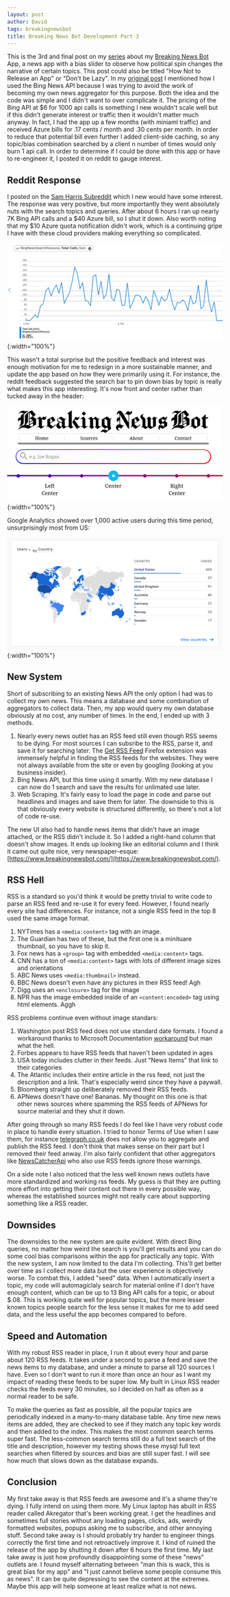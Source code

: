 ```yaml
---
layout: post
author: David
tags: breakingnewsbot
title: Breaking News Bot Development Part 3
---
```


This is the 3rd and final post on my [series](https://www.davidmbaker.dev/tags#tag-breakingnewsbot) about my [Breaking News Bot](https://www.breakingnewsbot.com) App, a news app with a bias slider to observe how political spin changes the narrative of certain topics. This post could also be titled "How Not to Release an App" or "Don't be Lazy". In my [original post](https://www.davidmbaker.dev/2021/11/20/Lets-Create-A-Biased-News-App.html) I mentioned how I used the Bing News API because I was trying to avoid the work of becoming my own news aggregator for this purpose. Both the idea and the code was simple and I didn't want to over complicate it. The pricing of the Bing API at $6 for 1000 api calls is something I new wouldn't scale well but if this didn't generate interest or traffic then it wouldn't matter much anyway. In fact, I had the app up a few months (with miniaml traffic) and received Azure bills for .17 cents / month and .30 cents per month. In order to reduce that potential bill even further I added client-side caching, so any topic/bias combination searched by a client n number of times would only burn 1 api call. In order to determine if I could be done with this app or have to re-engineer it, I posted it on reddit to gauge interest.

## Reddit Response
I posted on the [Sam Harris Subreddit](https://www.reddit.com/r/samharris/comments/sjk3lj/inspired_by_sam_i_made_a_news_page_that_displays/) which I new would have some interest. The response was very positive, but more importantly they went absolutely nuts with the search topics and queries. After about 6 hours I ran up nearly 7K Bing API calls and a $40 Azure bill, so I shut it down.  Also worth noting that my $10 Azure quota notification didn't work, which is a continuing gripe I have with these cloud providers making everything so complicated.

![Bing API](/assets/images/posts/BingAPI.png "Bing API"){:width="100%"}

This wasn't a total surprise but the positive feedback and interest was enough motivation for me to redesign in a more sustainable manner, and update the app based on how they were primarily using it. For instance, the reddit feedback suggested the search bar to pin down bias by topic is really what makes this app interesting. It's now front and center rather than tucked away in the header:

![Search Bar](/assets/images/posts/NewsBotSearch.png "Search Bar"){:width="100%"}

Google Analytics showed over 1,000 active users during this time period, unsurprisingly most from US:

![Analytics](/assets/images/posts/NewsAnalytics.png "Analytics"){:width="100%"}

## New System

Short of subscribing to an existing News API the only option I had was to collect my own news. This means a database and some combination of aggregators to collect data. Then, my app would query my own database obviously at no cost, any number of times. In the end, I ended up with 3 methods. 
1. Nearly every news outlet has an RSS feed still even though RSS seems to be dying. For most sources I can subsribe to the RSS, parse it, and save it for searching later. The [Get RSS Feed](https://github.com/shevabam/get-rss-feed-url-extension) Firefox extension was immensely helpful in finding the RSS feeds for the websites. They were not always available from the site or even by googling (looking at you business insider).
2. Bing News API, but this time using it smartly. With my new database I can now do 1 search and save the results for unlimated use later.
2. Web Scraping. It's fairly easy to load the page in code and parse out headlines and images and save them for later.  The downside to this is that obviously every website is structured differently, so there's not a lot of code re-use.

The new UI also had to handle news items that didn't have an image attached, or the RSS didn't include it. So I added a right-hand column that doesn't show images.  It ends up looking like an editorial column and I think it came out quite nice, very newspaper-esque: [https://www.breakingnewsbot.com/](https://www.breakingnewsbot.com/).

## RSS Hell
RSS is a standard so you'd think it would be pretty trivial to write code to parse an RSS feed and re-use it for every feed.  However, I found nearly every site had differences. For instance, not a single RSS feed in the top 8 used the same image format.
1. NYTimes has a `<media:content>` tag with an image.
2. The Guardian has two of these, but the first one is a minituare thumbnail, so you have to skip it.
3. Fox news has a `<group>` tag with embedded `<media:content>` tags.
4. CNN has a ton of `<media:content>` tags with lots of different image sizes and orientations
5. ABC News uses `<media:thumbnail>` instead.
6. BBC News doesn't even have any pictures in their RSS feed! Agh
7. Digg uses an `<enclosure>` tag for the image
8. NPR has the image embedded inside of an `<content:encoded>` tag using html elements.  Aggh

RSS problems continue even without image standars:
1. Washington post RSS feed does not use standard date formats. I found a workaround thanks to Microsoft Documentation [workaround](https://docs.microsoft.com/en-US/troubleshoot/developer/dotnet/framework/general/rss20feedformatter-throw-exception) but man what the hell.
2. Forbes appears to have RSS feeds that haven't been updated in ages
3. USA today includes clutter in their feeds.  Just "News Items" that link to their categories
4. The Atlantic includes their entire article in the rss feed, not just the description and a link.  That's especially weird since they have a paywall.
5. Bloomberg straight up deliberately removed their RSS feeds.
6. APNews doesn't have one! Bananas. My thought on this one is that other news sources where spamming the RSS feeds of APNews for source material and they shut it down.

After going through so many RSS feeds I do feel like I have very robust code in place to handle every situation. I tried to honor Terms of Use when I saw them, for instance [telegraph.co.uk](https://www.telegraph.co.uk) does not allow you to aggregate and publish the RSS feed.  I don't think that makes sense on their part but I removed their feed anway.  I'm also fairly confident that other aggregators like [NewsCatcherApi](https://newscatcherapi.com/) who also use RSS feeds ignore those warnings.

On a side note I also noticed that the less well known news outlets have more standardized and working rss feeds. My guess is that they are putting more effort into getting their content out there in every possible way, whereas the established sources might not really care about supporting something like a RSS reader.

## Downsides
The downsides to the new system are quite evident. With direct Bing queries, no matter how weird the search is you'll get results and you can do some cool bias comparisons within the app for practically any topic.  With the new system, I am now limited to the data I'm collecting. This'll get better over time as I collect more data but the user experience is objectively worse.  To combat this, I added "seed" data. When I automatically insert a topic, my code will automagiclaly search for material online if I don't have enough content, which can be up to 13 Bing API calls for a topic, or about $.08.  This is working quite well for popular topics, but the more lesser known topics people search for the less sense it makes for me to add seed data, and the less useful the app becomes compared to before.

## Speed and Automation
With my robust RSS reader in place, I run it about every hour and parse about 120 RSS feeds. It takes under a second to parse a feed and save the news items to my database, and under a minute to parse all 120 sources I have.  Even so I don't want to run it more than once an hour as I want my impact of reading these feeds to be super low. My built in Linux RSS reader checks the feeds every 30 minutes, so I decided on half as often as a normal reader to be safe.

To make the queries as fast as possible, all the popular topics are periodically indexed in a many-to-many database table.  Any time new news items are added, they are checked to see if they match any topic key words and then added to the index. This makes the most common search terms super fast.  The less-common search terms still do a full text search of the title and description, however my testing shows these mysql full text searches when filtered by sources and bias are still super fast. I will see how much that slows down as the database expands. 

## Conclusion
My first take away is that RSS feeds are awesome and it's a shame they're dying. I fully intend on using them more. My Linux laptop has abuilt in RSS reader called Akregator that's been working great. I get the headlines and sometimes full stories without any loading pages, clicks, ads, weirdly formatted websites, popups asking me to subscribe, and other annoying stuff.  Second take away is I should probably try harder to engineer things correctly the first time and not retroactively improve it.  I kind of ruined the release of the app by shutting it down after 6 hours the first time.  My last take away is just how profoundly disappointing some of these "news" outlets are. I found myself alternating between "man this is wack, this is great bias for my app" and "I just cannot believe some people consume this as news". It can be quite depressing to see the content at the extremes.  Maybe this app will help someone at least realize what is not news.